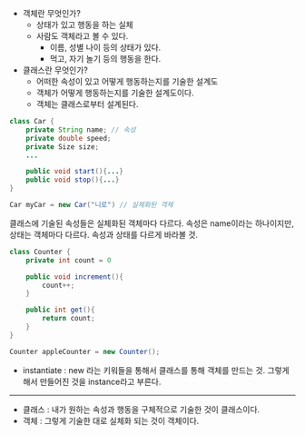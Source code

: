 - 객체란 무엇인가? 
	- 상태가 있고 행동을 하는 실체
	- 사람도 객체라고 볼 수 있다.
		- 이름, 성별 나이 등의 상태가 있다. 
		- 먹고, 자기 놀기 등의 행동을 한다.
- 클래스란 무엇인가?
	- 어떠한 속성이 있고 어떻게 행동하는지를 기술한 설계도
	- 객체가 어떻게 행동하는지를 기술한 설계도이다. 
	- 객체는 클래스로부터 설계된다.

```java
class Car {
	private String name; // 속성 
	private double speed;
	private Size size;
	...

	public void start(){...}
	public void stop(){...}
}

Car myCar = new Car("니로") // 실체화된 객체 
```

클래스에 기술된 속성들은 실체화된 객체마다 다르다. 속성은 name이라는 하나이지만, 상태는 객체마다 다르다. 속성과 상태를 다르게 바라볼 것.

```java
class Counter {
	private int count = 0 

	public void increment(){
		count++;
	}

	public int get(){
		return count;
	}
}

Counter appleCounter = new Counter();
```

- instantiate : new 라는 키워들을 통해서 클래스를 통해 객체를 만드는 것. 그렇게 해서 만들어진 것을 instance라고 부른다. 

---


- 클래스 : 내가 원하는 속성과 행동을 구체적으로 기술한 것이 클래스이다.
- 객체 : 그렇게 기술한 대로 실체화 되는 것이 객체이다. 